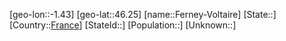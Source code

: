 ﻿---
location: [46.25,-1.43]
type: City
tags:
- geo/City


SpocWebEntityId: 30155
isDeleted: false
confidential: public

---
[geo-lon::-1.43]
[geo-lat::46.25]
[name::Ferney-Voltaire]
[State::]
[Country::[France](geo/Continent/Europe/France.md)]
[StateId::]
[Population::]
[Unknown::]

